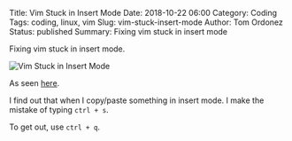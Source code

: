 Title: Vim Stuck in Insert Mode
Date: 2018-10-22 06:00
Category: Coding
Tags: coding, linux, vim
Slug: vim-stuck-insert-mode
Author: Tom Ordonez
Status: published
Summary: Fixing vim stuck in insert mode

Fixing vim stuck in insert mode.

![Vim Stuck in Insert Mode]({static}/images/vim-stuck-insert-mode.jpg)

As seen <a href="https://superuser.com/questions/129900/vim-stuck-in-insert-mode" target="_blank">here</a>.

I find out that when I copy/paste something in insert mode. I make the mistake of typing `ctrl + s`.

To get out, use `ctrl + q`.

